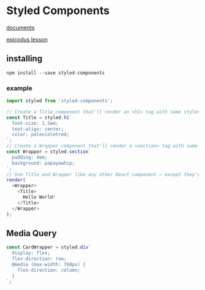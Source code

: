 # Styled Components

[documents](https://styled-components.com/docs)

[epicodus lesson](https://www.learnhowtoprogram.com/react/react-with-nosql/styled-components)

## installing

```shell
npm install --save styled-components
```

### example

```javascript
import styled from 'styled-components';

// Create a Title component that'll render an <h1> tag with some styles
const Title = styled.h1`
  font-size: 1.5em;
  text-align: center;
  color: palevioletred;
`;
// Create a Wrapper component that'll render a <section> tag with some styles
const Wrapper = styled.section`
  padding: 4em;
  background: papayawhip;
`;
// Use Title and Wrapper like any other React component – except they're styled!
render(
  <Wrapper>
    <Title>
      Hello World!
    </Title>
  </Wrapper>
);
```



## Media Query

```javascript
const CardWrapper = styled.div`
  display: flex;
  flex-direction: row;
  @media (max-width: 768px) {
    flex-direction: column;
  }
`;
```